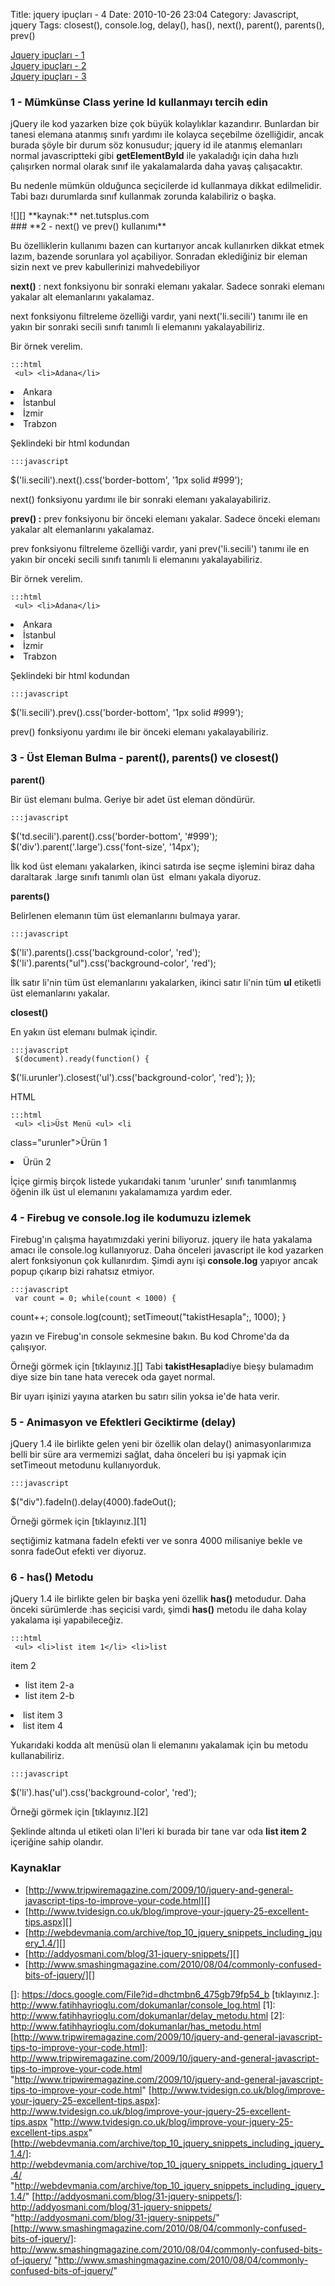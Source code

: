Title: jquery ipuçları - 4
Date: 2010-10-26 23:04
Category: Javascript, jquery
Tags: closest(), console.log, delay(), has(), next(), parent(), parents(), prev()

[Jquery ipuçları - 1][]  
[Jquery ipuçları - 2][]  
[Jquery ipuçları - 3][]

### **1 - Mümkünse Class yerine Id kullanmayı tercih edin**

jQuery ile kod yazarken bize çok büyük kolaylıklar kazandırır. Bunlardan
bir tanesi elemana atanmış sınıfı yardımı ile kolayca seçebilme
özelliğidir, ancak burada şöyle bir durum söz konusudur; jquery id ile
atanmış elemanları normal javascriptteki gibi **getElementById** ile
yakaladığı için daha hızlı çalışırken normal olarak sınıf ile
yakalamalarda daha yavaş çalışacaktır.

Bu nedenle mümkün olduğunca seçicilerde id kullanmaya dikkat
edilmelidir. Tabi bazı durumlarda sınıf kullanmak zorunda kalabiliriz o
başka.

<div>
![][]  
**kaynak:** net.tutsplus.com  

</div>
### **2 - next() ve prev() kullanımı**

Bu özelliklerin kullanımı bazen can kurtarıyor ancak kullanırken dikkat
etmek lazım, bazende sorunlara yol açabiliyor. Sonradan eklediğiniz bir
eleman sizin next ve prev kabullerinizi mahvedebiliyor

**next()** : next fonksiyonu bir sonraki elemanı yakalar. Sadece sonraki
elemanı yakalar alt elemanlarını yakalamaz.

next fonksiyonu filtreleme özelliği vardır, yani next('li.secili')
tanımı ile en yakın bir sonraki secili sınıfı tanımlı li elemanını
yakalayabiliriz.

Bir örnek verelim.

	:::html
	 <ul> <li>Adana</li>
<li>Ankara</li> <li class="secili">İstanbul</li>
<li>İzmir</li> <li>Trabzon</li> </ul> 

Şeklindeki bir html kodundan

	:::javascript
	
$('li.secili').next().css('border-bottom', '1px solid #999');


next() fonksiyonu yardımı ile bir sonraki elemanı yakalayabiliriz.

**prev() :** prev fonksiyonu bir önceki elemanı yakalar. Sadece önceki
elemanı yakalar alt elemanlarını yakalamaz.

prev fonksiyonu filtreleme özelliği vardır, yani prev('li.secili')
tanımı ile en yakın bir onceki secili sınıfı tanımlı li elemanını
yakalayabiliriz.

Bir örnek verelim.

	:::html
	 <ul> <li>Adana</li>
<li>Ankara</li> <li class="secili">İstanbul</li>
<li>İzmir</li> <li>Trabzon</li> </ul> 

Şeklindeki bir html kodundan

	:::javascript
	
$('li.secili').prev().css('border-bottom', '1px solid #999');


prev() fonksiyonu yardımı ile bir önceki elemanı yakalayabiliriz.  

### **3 - Üst Eleman Bulma - parent(), parents() ve closest()**

**parent()**

Bir üst elemanı bulma. Geriye bir adet üst eleman döndürür.

	:::javascript
	
$('td.secili').parent().css('border-bottom', '#999');
$('div').parent('.large').css('font-size', '14px'); 

İlk kod üst elemanı yakalarken, ikinci satırda ise seçme işlemini biraz
daha daraltarak .large sınıfı tanımlı olan üst  elmanı yakala diyoruz.

**parents()**

Belirlenen elemanın tüm üst elemanlarını bulmaya yarar.

	:::javascript
	
$('li').parents().css('background-color', 'red');
$('li').parents(&quot;ul&quot;).css('background-color', 'red');


İlk satır li'nin tüm üst elemanlarını yakalarken, ikinci satır li'nin
tüm **ul** etiketli üst elemanlarını yakalar.

**closest()**

En yakın üst elemanı bulmak içindir.

	:::javascript
	 $(document).ready(function() {
$('li.urunler').closest('ul').css('background-color', 'red'); });


HTML

	:::html
	 <ul> <li>Üst Menü <ul> <li
class="urunler">Ürün 1</li> <li class="urunler">Ürün 2</li>
</ul> </li> </ul> 

İçiçe girmiş birçok listede yukarıdaki tanım 'urunler' sınıfı
tanımlanmış öğenin ilk üst ul elemanını yakalamamıza yardım eder.

### **4 - Firebug ve console.log ile kodumuzu izlemek**

Firebug'ın çalışma hayatımızdaki yerini biliyoruz. jquery ile hata
yakalama amacı ile console.log kullanıyoruz. Daha önceleri javascript
ile kod yazarken alert fonksiyonun çok kullanırdım. Şimdi aynı işi
**console.log** yapıyor ancak popup çıkarıp bizi rahatsız etmiyor.

	:::javascript
	 var count = 0; while(count < 1000) {
count++; console.log(count); setTimeout("takistHesapla";, 1000); }


yazın ve Firebug'ın console sekmesine bakın. Bu kod Chrome'da da
çalışıyor.

Örneği görmek için [tıklayınız.][] Tabi **takistHesapla**diye bieşy
bulamadım diye size bin tane hata verecek oda gayet normal.

Bir uyarı işinizi yayına atarken bu satırı silin yoksa ie'de hata verir.

### **5 - Animasyon ve Efektleri Geciktirme (delay)**

jQuery 1.4 ile birlikte gelen yeni bir özellik olan delay()
animasyonlarımıza belli bir süre ara vermemizi sağlat, daha önceleri bu
işi yapmak için setTimeout metodunu kullanıyorduk.

	:::javascript
	
$("div").fadeIn().delay(4000).fadeOut(); 

Örneği görmek için [tıklayınız.][1]

seçtiğimiz katmana fadeIn efekti ver ve sonra 4000 milisaniye bekle ve
sonra fadeOut efekti ver diyoruz.

### **6 - has() Metodu**

jQuery 1.4 ile birlikte gelen bir başka yeni özellik **has()**
metodudur. Daha önceki sürümlerde :has seçicisi vardı, şimdi **has()**
metodu ile daha kolay yakalama işi yapabileceğiz.

	:::html
	 <ul> <li>list item 1</li> <li>list
item 2 <ul> <li>list item 2-a</li> <li>list item 2-b</li>
</ul> </li> <li>list item 3</li> <li>list item 4</li>
</ul> 

Yukarıdaki kodda alt menüsü olan li elemanını yakalamak için bu metodu
kullanabiliriz.

	:::javascript
	
$('li').has('ul').css('background-color', 'red'); 

Örneği görmek için [tıklayınız.][2]

Şeklinde altında ul etiketi olan li'leri ki burada bir tane var oda
**list item 2** içeriğine sahip olandır.

### Kaynaklar

-   [http://www.tripwiremagazine.com/2009/10/jquery-and-general-javascript-tips-to-improve-your-code.html][]
-   [http://www.tvidesign.co.uk/blog/improve-your-jquery-25-excellent-tips.aspx][]
-   [http://webdevmania.com/archive/top_10_jquery_snippets_including_jquery_1.4/][]
-   [http://addyosmani.com/blog/31-jquery-snippets/][]
-   [http://www.smashingmagazine.com/2010/08/04/commonly-confused-bits-of-jquery/][]

</p>

  [Jquery ipuçları - 1]: http://www.fatihhayrioglu.com/jquery-ipuclari/
  [Jquery ipuçları - 2]: http://www.fatihhayrioglu.com/jquery-ipuclari-2/
  [Jquery ipuçları - 3]: http://www.fatihhayrioglu.com/jquery-ipuclari-3/
  []: https://docs.google.com/File?id=dhctmbn6_475gb79fp54_b
  [tıklayınız.]: http://www.fatihhayrioglu.com/dokumanlar/console_log.html
  [1]: http://www.fatihhayrioglu.com/dokumanlar/delay_metodu.html
  [2]: http://www.fatihhayrioglu.com/dokumanlar/has_metodu.html
  [http://www.tripwiremagazine.com/2009/10/jquery-and-general-javascript-tips-to-improve-your-code.html]:
    http://www.tripwiremagazine.com/2009/10/jquery-and-general-javascript-tips-to-improve-your-code.html
    "http://www.tripwiremagazine.com/2009/10/jquery-and-general-javascript-tips-to-improve-your-code.html"
  [http://www.tvidesign.co.uk/blog/improve-your-jquery-25-excellent-tips.aspx]:
    http://www.tvidesign.co.uk/blog/improve-your-jquery-25-excellent-tips.aspx
    "http://www.tvidesign.co.uk/blog/improve-your-jquery-25-excellent-tips.aspx"
  [http://webdevmania.com/archive/top_10_jquery_snippets_including_jquery_1.4/]:
    http://webdevmania.com/archive/top_10_jquery_snippets_including_jquery_1.4/
    "http://webdevmania.com/archive/top_10_jquery_snippets_including_jquery_1.4/"
  [http://addyosmani.com/blog/31-jquery-snippets/]: http://addyosmani.com/blog/31-jquery-snippets/
    "http://addyosmani.com/blog/31-jquery-snippets/"
  [http://www.smashingmagazine.com/2010/08/04/commonly-confused-bits-of-jquery/]:
    http://www.smashingmagazine.com/2010/08/04/commonly-confused-bits-of-jquery/
    "http://www.smashingmagazine.com/2010/08/04/commonly-confused-bits-of-jquery/"
